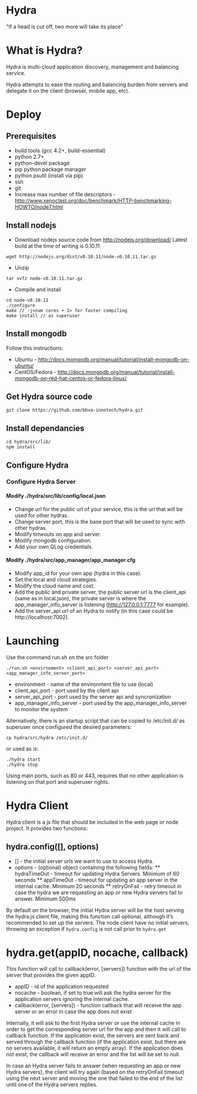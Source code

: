 Hydra
=====

"If a head is cut off, two more will take its place"

# What is Hydra?
Hydra is multi-cloud application discovery, management and balancing service.

Hydra attempts to ease the routing and balancing burden from servers and delegate it on the client (browser, mobile app, etc).   

# Deploy

## Prerequisites
* build tools (gcc 4.2+, build-essential)
* python 2.7+
* python-devel package
* pip python package manager
* python psutil (install via pip)
* ssh
* git
* Increase max number of file descriptors - http://www.xenoclast.org/doc/benchmark/HTTP-benchmarking-HOWTO/node7.html

## Install nodejs
* Download nodejs source code from http://nodejs.org/download/
Latest build at the time of writing is 0.10.11

```
wget http://nodejs.org/dist/v0.10.11/node-v0.10.11.tar.gz
```
* Unzip

```
tar xvfz node-v0.10.11.tar.gz
```

* Compile and install

```
cd node-v0.10.11
./configure
make // -j<num cores + 1> for faster compiling
make install // as superuser
```

## Install mongodb
Follow this instructions: 
* Ubuntu - http://docs.mongodb.org/manual/tutorial/install-mongodb-on-ubuntu/
* CentOS/Fedora - http://docs.mongodb.org/manual/tutorial/install-mongodb-on-red-hat-centos-or-fedora-linux/

## Get Hydra source code

```
git clone https://github.com/bbva-innotech/hydra.git
```

## Install dependancies
```
cd hydra/src/lib/
npm install
```

## Configure Hydra

### Configure Hydra Server

#### Modify ./hydra/src/lib/config/local.json
* Change url for the public url of your service, this is the url that will be used for other hydras.
* Change server port, this is the base port that will be used to sync with other hydras.
* Modify timeouts on app and server.
* Modify mongodb configuration.
* Add your own QLog credentials.

#### Modify ./hydra/src/app_manager/app_manager.cfg
* Modify app_id for your own app (hydra in this case).
* Set the local and cloud strategies.
* Modify the cloud name and cost.
* Add the public and private server, the public server url is the client_api (same as in local.json), the private server is where the app_manager_info_server is listening (http://127.0.0.1:7777 for example).
* Add the server_api url of an Hydra to notify (in this case could be http://localhost:7002).

# Launching

Use the command run.sh on the src folder

```
./run.sh <envirnoment> <client_api_port> <server_api_port> <app_manager_info_server_port>
```

* environment - name of the environment file to use (local)
* client_api_port - port used by the client api
* server_api_port - port used by the server api and syncronization
* app_manager_info_server - port used by the app_manager_info_server to monitor the system

Alternatively, there is an startup script that can be copied to /etc/init.d/ as superuser once configured the desired parameters:

```
cp hydra/src/hydra /etc/init.d/
```

or used as is:
```
./hydra start
./hydra stop
```

Using main ports, such as 80 or 443, requires that no other application is listening on that port and superuser rights.

# Hydra Client
Hydra client is a js file that should be included in the web page or node project. It provides two functions:

## hydra.config([<server list>], options)
* [<server list>] - the initial server urls we want to use to access Hydra.
* options - (optional) object containing the following fields:
** hydraTimeOut - timeout for updating Hydra Servers. Minimum of 60 seconds
** appTimeOut - timeout for updating an app server in the internal cache. Minimum 20 seconds
** retryOnFail - retry timeout in case the hydra we are requesting an app or new Hydra servers fail to answer. Minimum 500ms

By default on the browser, the initial Hydra server will be the host serving the hydra.js client file, making this function call optional, although it’s recommended to set up the servers.
The node client have no initial servers, throwing an exception if <code>hydra.config</code> is not call prior to <code>hydra.get</code> 

# hydra.get(appID, nocache, callback)
This function will call to callback(error, [servers]) function with the url of the server that provides the given appID.
* appID - id of the application requested
* nocache - boolean, if set to true will ask the hydra server for the application servers ignoring the internal cache.
* callback(error, [servers]) - function callback that will receive the app server or an error in case the app does not exist

Internally, it will ask to the first Hydra server or use the internal cache in order to get the corresponding server url for the app and then it will call to callback function. If the application exist, the servers are sent back and served through the callback function (if the application exist, but there are no servers available, it will return an empty array). If the application does not exist, the callback will receive an error and the list will be set to null.

In case an Hydra server fails to answer (when requesting an app or new Hydra servers), the client will try again (based on the retryOnFail timeout) using the next server and moving the one that failed to the end of the list until one of the Hydra servers replies.
